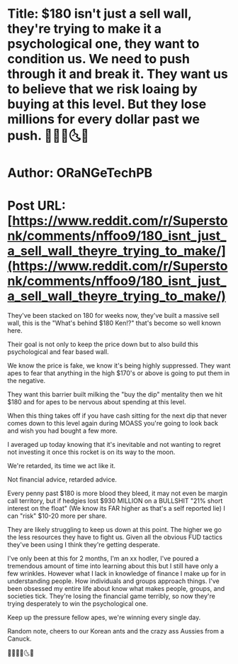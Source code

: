 # Title: $180 isn't just a sell wall, they're trying to make it a psychological one, they want to condition us. We need to push through it and break it. They want us to believe that we risk loaing by buying at this level. But they lose millions for every dollar past we push. 💎🙌🦍🌜🚀
# Author: ORaNGeTechPB
# Post URL: [https://www.reddit.com/r/Superstonk/comments/nffoo9/180_isnt_just_a_sell_wall_theyre_trying_to_make/](https://www.reddit.com/r/Superstonk/comments/nffoo9/180_isnt_just_a_sell_wall_theyre_trying_to_make/)


They've been stacked on 180 for weeks now, they've built a massive sell wall, this is the "What's behind $180 Ken!?" that's become so well known here.

Their goal is not only to keep the price down but to also build this psychological and fear based wall.

We know the price is fake, we know it's being highly suppressed. They want apes to fear that anything in the high $170's or above is going to put them in the negative.

They want this barrier built milking the "buy the dip" mentality then we hit $180 and for apes to be nervous about spending at this level.

When this thing takes off if you have cash sitting for the next dip that never comes down to this level again during MOASS you're going to look back and wish you had bought a few more.

I averaged up today knowing that it's inevitable and not wanting to regret not investing it once this rocket is on its way to the moon.

We're retarded, its time we act like it.

Not financial advice, retarded advice.

Every penny past $180 is more blood they bleed, it may not even be margin call territory, but if hedgies lost $930 MILLION on a BULLSHIT "21% short interest on the float" (We know its FAR higher as that's a self reported lie) I can "risk" $10-20 more per share.

They are likely struggling to keep us down at this point. The higher we go the less resources they have to fight us. Given all the obvious FUD tactics they've been using I think they're getting desperate.

I've only been at this for 2 months, I'm an xx hodler, I've poured a tremendous amount of time into learning about this but I still have only a few wrinkles. However what I lack in knowledge of finance I make up for in understanding people. How individuals and groups approach things. I've been obsessed my entire life about know what makes people, groups, and societies tick. They're losing the financial game terribly, so now they're trying desperately to win the psychological one.

Keep up the pressure fellow apes, we're winning every single day.

Random note, cheers to our Korean ants and the crazy ass Aussies from a Canuck.

💎🙌🦍🐜🌜🚀